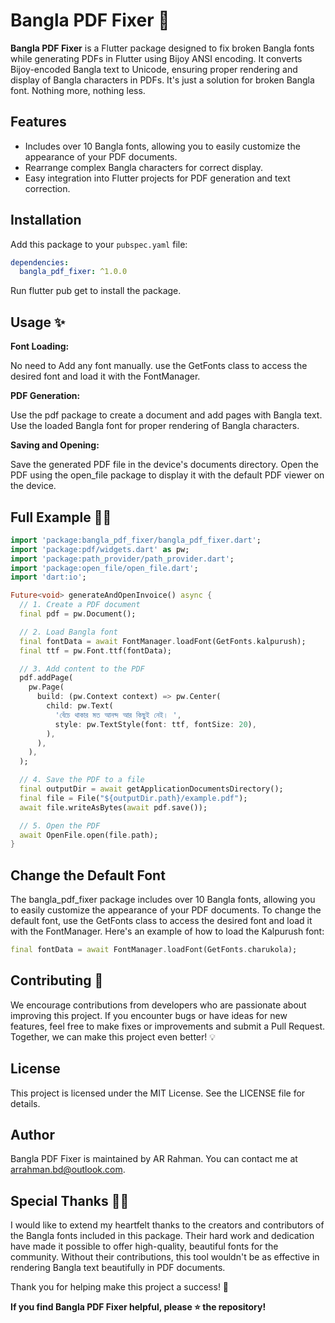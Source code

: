 # Bangla PDF Fixer 🔧

 **Bangla PDF Fixer** is a Flutter package designed to fix broken Bangla fonts while generating PDFs in Flutter using Bijoy ANSI encoding. It converts Bijoy-encoded Bangla text to Unicode, ensuring proper rendering and display of Bangla characters in PDFs. It's just a solution for broken Bangla font. Nothing more, nothing less.


## Features

- Includes over 10 Bangla fonts, allowing you to easily customize the appearance of your PDF documents.
- Rearrange complex Bangla characters for correct display.
- Easy integration into Flutter projects for PDF generation and text correction.


## Installation

Add this package to your `pubspec.yaml` file:

```yaml
dependencies:
  bangla_pdf_fixer: ^1.0.0
```

Run flutter pub get to install the package.

## Usage ✨ 

  **Font Loading:**

No need to Add any font manually. use the GetFonts class to access the desired font and load it with the FontManager.

  **PDF Generation:**

Use the pdf package to create a document and add pages with Bangla text.
Use the loaded Bangla font for proper rendering of Bangla characters.

  **Saving and Opening:**

Save the generated PDF file in the device's documents directory.
Open the PDF using the open_file package to display it with the default PDF viewer on the device.


## Full Example  👨‍💻

```dart
import 'package:bangla_pdf_fixer/bangla_pdf_fixer.dart';
import 'package:pdf/widgets.dart' as pw;
import 'package:path_provider/path_provider.dart';
import 'package:open_file/open_file.dart';
import 'dart:io';

Future<void> generateAndOpenInvoice() async {
  // 1. Create a PDF document
  final pdf = pw.Document();

  // 2. Load Bangla font 
  final fontData = await FontManager.loadFont(GetFonts.kalpurush);
  final ttf = pw.Font.ttf(fontData);

  // 3. Add content to the PDF
  pdf.addPage(
    pw.Page(
      build: (pw.Context context) => pw.Center(
        child: pw.Text(
          'বেঁচে থাকার মত আনন্দ আর কিছুই নেই। ',
          style: pw.TextStyle(font: ttf, fontSize: 20),
        ),
      ),
    ),
  );

  // 4. Save the PDF to a file
  final outputDir = await getApplicationDocumentsDirectory();
  final file = File("${outputDir.path}/example.pdf");
  await file.writeAsBytes(await pdf.save());

  // 5. Open the PDF
  await OpenFile.open(file.path);
}
```

## Change the Default Font

The bangla_pdf_fixer package includes over 10 Bangla fonts, allowing you to easily customize the appearance of your PDF documents. To change the default font, use the GetFonts class to access the desired font and load it with the FontManager. Here's an example of how to load the Kalpurush font:

```dart
final fontData = await FontManager.loadFont(GetFonts.charukola);
```

## Contributing 🚀

We encourage contributions from developers who are passionate about improving this project. If you encounter bugs or have ideas for new features, feel free to make fixes or improvements and submit a Pull Request. Together, we can make this project even better! 💡

## License

This project is licensed under the MIT License. See the LICENSE file for details.

## Author

Bangla PDF Fixer is maintained by AR Rahman. You can contact me at arrahman.bd@outlook.com.

## Special Thanks 🙏✨

I would like to extend my heartfelt thanks to the creators and contributors of the Bangla fonts included in this package. Their hard work and dedication have made it possible to offer high-quality, beautiful fonts for the community. Without their contributions, this tool wouldn't be as effective in rendering Bangla text beautifully in PDF documents.

Thank you for helping make this project a success! 💖

**If you find Bangla PDF Fixer helpful, please ⭐️ the repository!**
